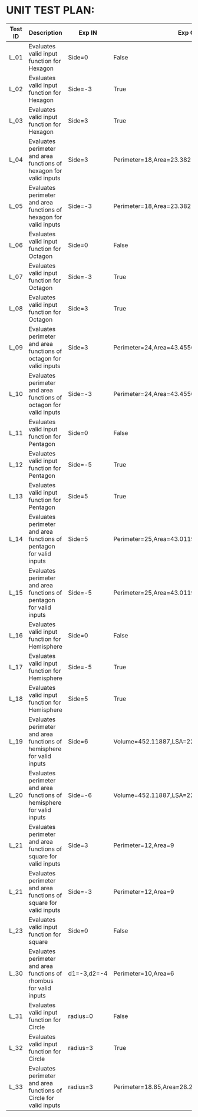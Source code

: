 # UNIT TEST PLAN:


| **Test ID** | **Description**                                              | **Exp IN** | **Exp OUT** | **Actual Out** |**Status**|**Type Of Test**  |    
|-------------|--------------------------------------------------------------|------------|-------------|----------------|------------------|---|
|  L_01       |Evaluates valid input function for Hexagon|  Side=0 |False|False|PASS|Scenario based |
|  L_02       |Evaluates valid input function for Hexagon|  Side=-3 |True|True|PASS|Scenario based |
|  L_03       |Evaluates valid input function for Hexagon|  Side=3 |True|True|PASS|Scenario based |
|  L_04       |Evaluates perimeter and area functions of hexagon for valid inputs|  Side=3 |Perimeter=18,Area=23.382|Perimeter=18,Area=23.382|PASS|Requirement based |
|  L_05       |Evaluates perimeter and area functions of hexagon for valid inputs|  Side=-3 |Perimeter=18,Area=23.382|Perimeter=18,Area=23.382|PASS|Requirement based |
|  L_06       |Evaluates valid input function for Octagon|  Side=0 |False|False|PASS|Scenario based |
|  L_07       |Evaluates valid input function for Octagon|  Side=-3 |True|True|PASS|Scenario based |
|  L_08       |Evaluates valid input function for Octagon|  Side=3 |True|True|PASS|Scenario based |
|  L_09       |Evaluates perimeter and area functions of octagon for valid inputs|  Side=3 |Perimeter=24,Area=43.4556|Perimeter=24,Area=43.4556|PASS|Requirement based |
|  L_10       |Evaluates perimeter and area functions of octagon for valid inputs|  Side=-3 |Perimeter=24,Area=43.4556|Perimeter=24,Area=43.4556|PASS|Requirement based |
|  L_11       |Evaluates valid input function for Pentagon|  Side=0 |False|False|PASS|Scenario based |
|  L_12       |Evaluates valid input function for Pentagon|  Side=-5 |True|True|PASS|Scenario based |
|  L_13       |Evaluates valid input function for Pentagon|  Side=5 |True|True|PASS|Scenario based |
|  L_14       |Evaluates perimeter and area functions of pentagon for valid inputs|  Side=5 |Perimeter=25,Area=43.011925|Perimeter=25,Area=43.011925|PASS|Requirement based |
|  L_15       |Evaluates perimeter and area functions of pentagon for valid inputs|  Side=-5 |Perimeter=25,Area=43.011925|Perimeter=25,Area=43.011925|PASS|Requirement based |
|  L_16       |Evaluates valid input function for Hemisphere|  Side=0 |False|False|PASS|Scenario based |
|  L_17       |Evaluates valid input function for Hemisphere|  Side=-5 |True|True|PASS|Scenario based |
|  L_18       |Evaluates valid input function for Hemisphere|  Side=5 |True|True|PASS|Scenario based |
|  L_19       |Evaluates perimeter and area functions of hemisphere for valid inputs|  Side=6 |Volume=452.11887,LSA=226.28572,TSA=339.42856|Volume=452.11887,LSA=226.28572,TSA=339.42856|PASS|Requirement based |
|  L_20       |Evaluates perimeter and area functions of hemisphere for valid inputs|  Side=-6 |Volume=452.11887,LSA=226.28572,TSA=339.42856|Volume=452.11887,LSA=226.28572,TSA=339.42856|PASS|Requirement based |
| L_21 |Evaluates perimeter and area functions of square for valid inputs| Side=3 |Perimeter=12,Area=9|Perimeter=12,Area=9|PASS|Requirement based |
| L_21 |Evaluates perimeter and area functions of square for valid inputs| Side=-3 |Perimeter=12,Area=9|Perimeter=12,Area=9|PASS|Requirement based |
| L_23 |Evaluates valid input function for square| Side=0 |False|False|PASS|Scenario based | | L_24 |Evaluates valid input function for square| Side=-3 |True|True|PASS|Scenario based | | L_25 |Evaluates valid input function for square| Side=3 |True|True|PASS|Scenario based | | L_26 |Evaluates valid input function for rhombus| d1=0,d2=0 |False|False|PASS|Scenario based | | L_27 |Evaluates valid input function for rhombus| d1=-3,d2=-4 |True|True|PASS|Scenario based | | L_28 |Evaluates valid input function for rhombus| d1=3,d2=4 |True|True|PASS|Scenario based | | L_29 |Evaluates perimeter and area functions of rhombus for valid inputs| d1=3,d2=4 |Perimeter=10,Area=6|Perimeter=10,Area=6|PASS|Requirement based |
| L_30 |Evaluates perimeter and area functions of rhombus for valid inputs| d1=-3,d2=-4 |Perimeter=10,Area=6|Perimeter=10,Area=6|PASS|Requirement based |
|  L_31       |Evaluates valid input function for Circle|  radius=0 |False|False|PASS|Scenario based |
|  L_32      |Evaluates valid input function for Circle|  radius=3 |True|True|PASS|Scenario based |
|  L_33       |Evaluates perimeter and area functions of Circle for valid inputs|  radius=3 |Perimeter=18.85,Area=28.27|Perimeter=18.85,Area=28.27|PASS|Requirement based |
